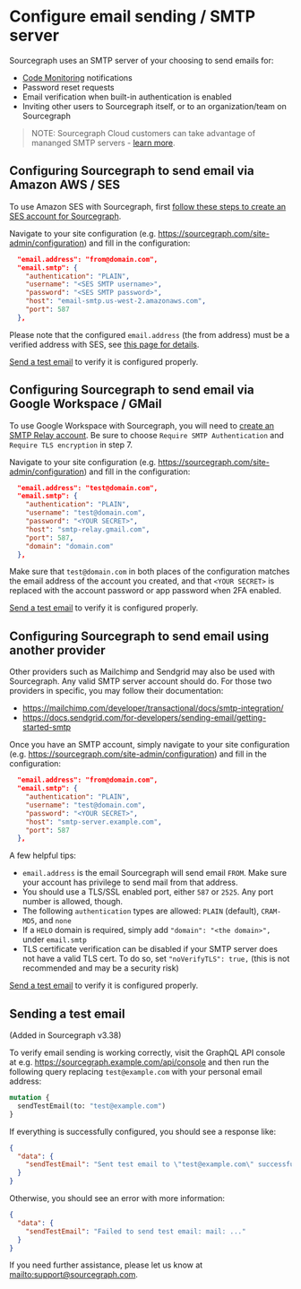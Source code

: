 # Configure email sending / SMTP server

Sourcegraph uses an SMTP server of your choosing to send emails for:

* [Code Monitoring](../../code_monitoring/index.md) notifications
* Password reset requests
* Email verification when built-in authentication is enabled
* Inviting other users to Sourcegraph itself, or to an organization/team on Sourcegraph

> NOTE: Sourcegraph Cloud customers can take advantage of mananged SMTP servers - [learn more](../../cloud/index.md#managed-smtp).

## Configuring Sourcegraph to send email via Amazon AWS / SES

To use Amazon SES with Sourcegraph, first [follow these steps to create an SES account for Sourcegraph](https://docs.aws.amazon.com/ses/latest/dg/send-email-smtp-software-package.html).

Navigate to your site configuration (e.g. https://sourcegraph.com/site-admin/configuration) and fill in the configuration:

```json
  "email.address": "from@domain.com",
  "email.smtp": {
    "authentication": "PLAIN",
    "username": "<SES SMTP username>",
    "password": "<SES SMTP password>",
    "host": "email-smtp.us-west-2.amazonaws.com",
    "port": 587
  },
```

Please note that the configured `email.address` (the from address) must be a verified address with SES, see [this page for details](https://docs.aws.amazon.com/ses/latest/dg/verify-addresses-and-domains.html).

[Send a test email](#sending-a-test-email) to verify it is configured properly.

## Configuring Sourcegraph to send email via Google Workspace / GMail

To use Google Workspace with Sourcegraph, you will need to [create an SMTP Relay account](https://support.google.com/a/answer/2956491). Be sure to choose `Require SMTP Authentication` and `Require TLS encryption` in step 7.

Navigate to your site configuration (e.g. https://sourcegraph.com/site-admin/configuration) and fill in the configuration:

```json
  "email.address": "test@domain.com",
  "email.smtp": {
    "authentication": "PLAIN",
    "username": "test@domain.com",
    "password": "<YOUR SECRET>",
    "host": "smtp-relay.gmail.com",
    "port": 587,
    "domain": "domain.com"
  },
```

Make sure that `test@domain.com` in both places of the configuration matches the email address of the account you created, and that `<YOUR SECRET>` is replaced with the account password or app password when 2FA enabled.

[Send a test email](#sending-a-test-email) to verify it is configured properly.

## Configuring Sourcegraph to send email using another provider

Other providers such as Mailchimp and Sendgrid may also be used with Sourcegraph. Any valid SMTP server account should do. For those two providers in specific, you may follow their documentation:

* https://mailchimp.com/developer/transactional/docs/smtp-integration/
* https://docs.sendgrid.com/for-developers/sending-email/getting-started-smtp

Once you have an SMTP account, simply navigate to your site configuration (e.g. https://sourcegraph.com/site-admin/configuration) and fill in the configuration:

```json
  "email.address": "from@domain.com",
  "email.smtp": {
    "authentication": "PLAIN",
    "username": "test@domain.com",
    "password": "<YOUR SECRET>",
    "host": "smtp-server.example.com",
    "port": 587
  },
```

A few helpful tips:

* `email.address` is the email Sourcegraph will send email `FROM`. Make sure your account has privilege to send mail from that address.
* You should use a TLS/SSL enabled port, either `587` or `2525`. Any port number is allowed, though.
* The following `authentication` types are allowed: `PLAIN` (default), `CRAM-MD5`, and `none`
* If a `HELO` domain is required, simply add `"domain": "<the domain>",` under `email.smtp`
* TLS certificate verification can be disabled if your SMTP server does not have a valid TLS cert. To do so, set `"noVerifyTLS": true,` (this is not recommended and may be a security risk)

[Send a test email](#sending-a-test-email) to verify it is configured properly.

## Sending a test email

(Added in Sourcegraph v3.38)

To verify email sending is working correctly, visit the GraphQL API console at e.g. https://sourcegraph.example.com/api/console and then run the following query replacing `test@example.com` with your personal email address:

```graphql
mutation {
  sendTestEmail(to: "test@example.com")
}
```

If everything is successfully configured, you should see a response like:

```json
{
  "data": {
    "sendTestEmail": "Sent test email to \"test@example.com\" successfully! Please check it was received."
  }
}
```

Otherwise, you should see an error with more information:

```json
{
  "data": {
    "sendTestEmail": "Failed to send test email: mail: ..."
  }
}
```

If you need further assistance, please let us know at <mailto:support@sourcegraph.com>.

